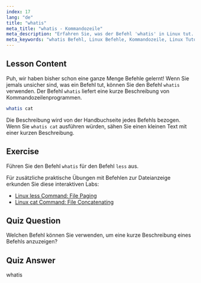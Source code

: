 ```yaml
---
index: 17
lang: "de"
title: "whatis"
meta_title: "whatis - Kommandozeile"
meta_description: "Erfahren Sie, was der Befehl 'whatis' in Linux tut. Erhalten Sie schnell kurze Beschreibungen von Befehlen. Essenziell für Anfänger, um Linux-Befehle zu verstehen."
meta_keywords: "whatis Befehl, Linux Befehle, Kommandozeile, Linux Tutorial, Linux für Anfänger, Befehlsbeschreibung, Linux Anleitung"
---
```


## Lesson Content

Puh, wir haben bisher schon eine ganze Menge Befehle gelernt! Wenn Sie jemals unsicher sind, was ein Befehl tut, können Sie den Befehl `whatis` verwenden. Der Befehl `whatis` liefert eine kurze Beschreibung von Kommandozeilenprogrammen.

```bash
whatis cat
```

Die Beschreibung wird von der Handbuchseite jedes Befehls bezogen. Wenn Sie `whatis cat` ausführen würden, sähen Sie einen kleinen Text mit einer kurzen Beschreibung.

## Exercise

Führen Sie den Befehl `whatis` für den Befehl `less` aus.

Für zusätzliche praktische Übungen mit Befehlen zur Dateianzeige erkunden Sie diese interaktiven Labs:

- [Linux less Command: File Paging](https://labex.io/de/labs/linux-linux-less-command-file-paging-214301)
- [Linux cat Command: File Concatenating](https://labex.io/de/labs/linux-linux-cat-command-file-concatenating-210986)

## Quiz Question

Welchen Befehl können Sie verwenden, um eine kurze Beschreibung eines Befehls anzuzeigen?

## Quiz Answer

whatis
